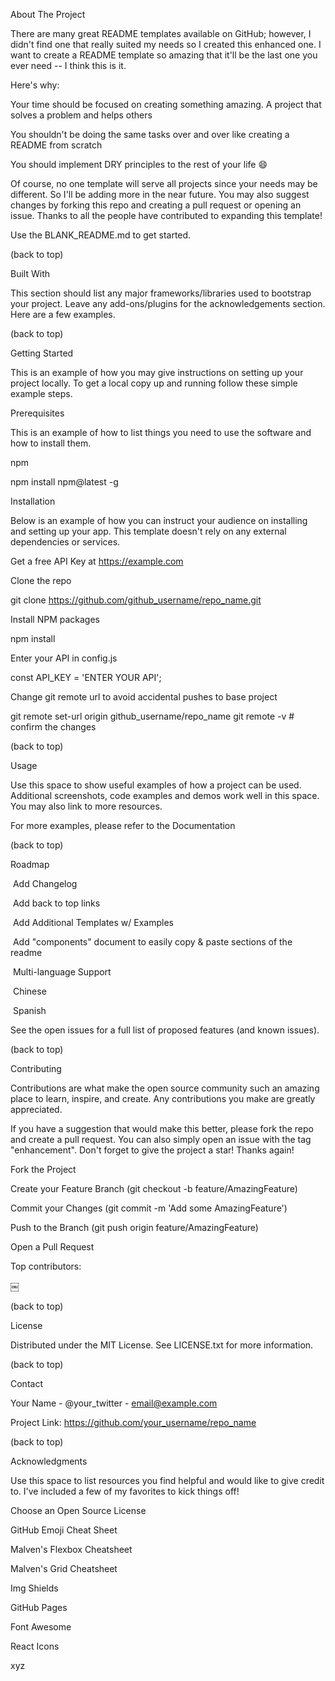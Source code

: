 About The Project

There are many great README templates available on GitHub; however, I didn't find one that really suited my needs so I created this enhanced one. I want to create a README template so amazing that it'll be the last one you ever need -- I think this is it.

Here's why:

Your time should be focused on creating something amazing. A project that solves a problem and helps others

You shouldn't be doing the same tasks over and over like creating a README from scratch

You should implement DRY principles to the rest of your life 😄

Of course, no one template will serve all projects since your needs may be different. So I'll be adding more in the near future. You may also suggest changes by forking this repo and creating a pull request or opening an issue. Thanks to all the people have contributed to expanding this template!

Use the BLANK_README.md to get started.

(back to top)

Built With

This section should list any major frameworks/libraries used to bootstrap your project. Leave any add-ons/plugins for the acknowledgements section. Here are a few examples.



(back to top)

Getting Started

This is an example of how you may give instructions on setting up your project locally. To get a local copy up and running follow these simple example steps.

Prerequisites

This is an example of how to list things you need to use the software and how to install them.

npm

npm install npm@latest -g

Installation

Below is an example of how you can instruct your audience on installing and setting up your app. This template doesn't rely on any external dependencies or services.

Get a free API Key at https://example.com

Clone the repo

git clone https://github.com/github_username/repo_name.git

Install NPM packages

npm install

Enter your API in config.js

const API_KEY = 'ENTER YOUR API';

Change git remote url to avoid accidental pushes to base project

git remote set-url origin github_username/repo_name git remote -v # confirm the changes

(back to top)

Usage

Use this space to show useful examples of how a project can be used. Additional screenshots, code examples and demos work well in this space. You may also link to more resources.

For more examples, please refer to the Documentation

(back to top)

Roadmap

 Add Changelog

 Add back to top links

 Add Additional Templates w/ Examples

 Add "components" document to easily copy & paste sections of the readme

 Multi-language Support

 Chinese

 Spanish

See the open issues for a full list of proposed features (and known issues).

(back to top)

Contributing

Contributions are what make the open source community such an amazing place to learn, inspire, and create. Any contributions you make are greatly appreciated.

If you have a suggestion that would make this better, please fork the repo and create a pull request. You can also simply open an issue with the tag "enhancement". Don't forget to give the project a star! Thanks again!

Fork the Project

Create your Feature Branch (git checkout -b feature/AmazingFeature)

Commit your Changes (git commit -m 'Add some AmazingFeature')

Push to the Branch (git push origin feature/AmazingFeature)

Open a Pull Request

Top contributors:

￼

(back to top)

License

Distributed under the MIT License. See LICENSE.txt for more information.

(back to top)

Contact

Your Name - @your_twitter - email@example.com

Project Link: https://github.com/your_username/repo_name

(back to top)

Acknowledgments

Use this space to list resources you find helpful and would like to give credit to. I've included a few of my favorites to kick things off!

Choose an Open Source License

GitHub Emoji Cheat Sheet

Malven's Flexbox Cheatsheet

Malven's Grid Cheatsheet

Img Shields

GitHub Pages

Font Awesome

React Icons


xyz